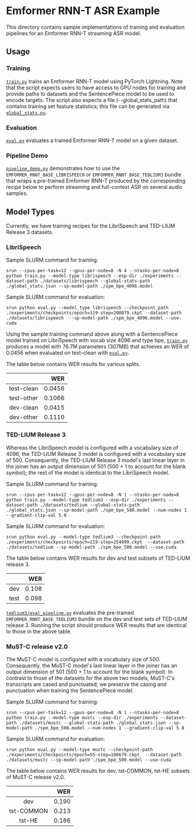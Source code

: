 # Emformer RNN-T ASR Example

This directory contains sample implementations of training and evaluation pipelines for an Emformer RNN-T streaming ASR model.

## Usage

### Training

[`train.py`](./train.py) trains an Emformer RNN-T model using PyTorch Lightning. Note that the script expects users to have access to GPU nodes for training and provide paths to datasets and the SentencePiece model to be used to encode targets. The script also expects a file (--global_stats_path) that contains training set feature statistics; this file can be generated via [`global_stats.py`](./global_stats.py).

### Evaluation

[`eval.py`](./eval.py) evaluates a trained Emformer RNN-T model on a given dataset.

### Pipeline Demo

[`pipeline_demo.py`](./pipeline_demo.py) demonstrates how to use the `EMFORMER_RNNT_BASE_LIBRISPEECH`
or `EMFORMER_RNNT_BASE_TEDLIUM3` bundle that wraps a pre-trained Emformer RNN-T produced by the corresponding recipe below to perform streaming and full-context ASR on several audio samples.

## Model Types

Currently, we have training recipes for the LibriSpeech and TED-LIUM Release 3 datasets.

### LibriSpeech

Sample SLURM command for training:
```
srun --cpus-per-task=12 --gpus-per-node=8 -N 4 --ntasks-per-node=8 python train.py --model-type librispeech --exp-dir ./experiments --dataset-path ./datasets/librispeech --global-stats-path ./global_stats.json --sp-model-path ./spm_bpe_4096.model
```

Sample SLURM command for evaluation:
```
srun python eval.py --model_type librispeech --checkpoint_path ./experiments/checkpoints/epoch=119-step=208079.ckpt --dataset-path ./datasets/librispeech  --sp-model-path ./spm_bpe_4096.model --use-cuda
```

Using the sample training command above along with a SentencePiece model trained on LibriSpeech with vocab size 4096 and type bpe, [`train.py`](./train.py) produces a model with 76.7M parameters (307MB) that achieves an WER of 0.0456 when evaluated on test-clean with [`eval.py`](./eval.py).

The table below contains WER results for various splits.

|                     |          WER |
|:-------------------:|-------------:|
| test-clean          |       0.0456 |
| test-other          |       0.1066 |
| dev-clean           |       0.0415 |
| dev-other           |       0.1110 |

### TED-LIUM Release 3

Whereas the LibriSpeech model is configured with a vocabulary size of 4096, the TED-LIUM Release 3 model is configured with a vocabulary size of 500. Consequently, the TED-LIUM Release 3 model's last linear layer in the joiner has an output dimension of 501 (500 + 1 to account for the blank symbol); the rest of the model is identical to the LibriSpeech model.

Sample SLURM command for training:
```
srun --cpus-per-task=12 --gpus-per-node=8 -N 1 --ntasks-per-node=8 python train.py --model-type tedlium3 --exp-dir ./experiments --dataset-path ./datasets/tedlium --global-stats-path ./global_stats.json --sp-model-path ./spm_bpe_500.model --num-nodes 1 --gradient-clip-val 5.0
```

Sample SLURM command for evaluation:
```
srun python eval.py --model-type tedlium3 --checkpoint-path ./experiments/checkpoints/epoch=119-step=254999.ckpt  --dataset-path ./datasets/tedlium --sp-model-path ./spm_bpe_500.model --use-cuda
```

The table below contains WER results for dev and test subsets of TED-LIUM release 3.

|             |          WER |
|:-----------:|-------------:|
| dev         |       0.108  |
| test        |       0.098  |

[`tedlium3/eval_pipeline.py`](./tedlium3/eval_pipeline.py) evaluates the pre-trained `EMFORMER_RNNT_BASE_TEDLIUM3` bundle on the dev and test sets of TED-LIUM release 3. Running the script should produce WER results that are identical to those in the above table.

### MuST-C release v2.0

The MuST-C model is configured with a vocabulary size of 500. Consequently, the MuST-C model's last linear layer in the joiner has an output dimension of 501 (500 + 1 to account for the blank symbol). In contrast to those of the datasets for the above two models, MuST-C's transcripts are cased and punctuated; we preserve the casing and punctuation when training the SentencePiece model.

Sample SLURM command for training:
```
srun --cpus-per-task=12 --gpus-per-node=8 -N 1 --ntasks-per-node=8 python train.py --model-type mustc --exp-dir ./experiments --dataset-path ./datasets/mustc --global-stats-path ./global_stats.json --sp-model-path ./spm_bpe_500.model --num-nodes 1 --gradient-clip-val 5.0
```

Sample SLURM command for evaluation:
```
srun python eval.py --model-type mustc --checkpoint-path ./experiments/checkpoints/epoch=55-step=106679.ckpt  --dataset-path ./datasets/mustc --sp-model-path ./spm_bpe_500.model --use-cuda
```

The table below contains WER results for dev, tst-COMMON, tst-HE subsets of MuST-C release v2.0.

|                   |          WER |
|:-----------------:|-------------:|
| dev               |       0.190  |
| tst-COMMON        |       0.213  |
| tst-HE            |       0.186  |

